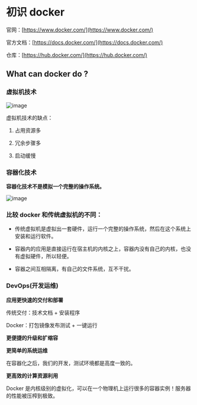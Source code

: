 # 初识 docker

官网：[https://www.docker.com/](https://www.docker.com/)

官方文档：[https://docs.docker.com/](https://docs.docker.com/)

仓库：[https://hub.docker.com/](https://hub.docker.com/)

## What can docker do ?

### 虚拟机技术

![image](https://github.com/TomatoZ7/notes-of-tz/blob/master/images/docker1.png)

虚拟机技术的缺点：

1. 占用资源多

2. 冗余步骤多

3. 启动缓慢

### 容器化技术

**容器化技术不是模拟一个完整的操作系统。**

![image](https://github.com/TomatoZ7/notes-of-tz/blob/master/images/docker2.png)

### 比较 docker 和传统虚拟机的不同：

+ 传统虚拟机是虚拟出一套硬件，运行一个完整的操作系统，然后在这个系统上安装和运行软件。

+ 容器内的应用是直接运行在宿主机的内核之上，容器内没有自己的内核，也没有虚拟硬件，所以轻便。

+ 容器之间互相隔离，有自己的文件系统，互不干扰。

### DevOps(开发运维)

**应用更快速的交付和部署**

传统交付：技术文档 + 安装程序

Docker：打包镜像发布测试 + 一键运行

**更便捷的升级和扩缩容**

**更简单的系统运维**

在容器化之后，我们的开发，测试环境都是高度一致的。

**更高效的计算资源利用**

Docker 是内核级别的虚拟化，可以在一个物理机上运行很多的容器实例！服务器的性能被压榨到极致。